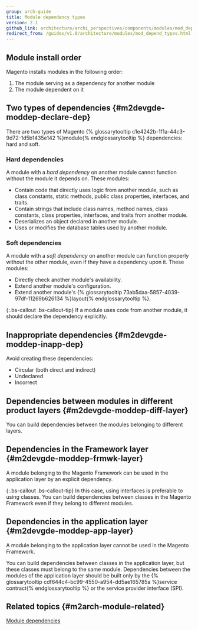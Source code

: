 ```yaml
---
group: arch-guide
title: Module dependency types
version: 2.1
github_link: architecture/archi_perspectives/components/modules/mod_depend_types.md
redirect_from: /guides/v1.0/architecture/modules/mod_depend_types.html
---
```


## Module install order

Magento installs modules in the following order:

1. The module serving as a dependency for another module
2. The module dependent on it

## Two types of dependencies {#m2devgde-moddep-declare-dep}

There are two types of Magento {% glossarytooltip c1e4242b-1f1a-44c3-9d72-1d5b1435e142 %}module{% endglossarytooltip %} dependencies: hard and soft.

### Hard dependencies

A module with a *hard dependency* on another module cannot function without the module it depends on. These modules:

* Contain code that directly uses logic from another module, such as class constants, static methods, public class properties, interfaces, and traits.
* Contain strings that include class names, method names, class constants, class properties, interfaces, and traits from another module.
* Deserializes an object declared in another module.
* Uses or modifies the database tables used by another module.

### Soft dependencies

A module with a *soft dependency* on another module can function properly without the other module, even if they have a dependency upon it. These modules:

* Directly check another module's availability.
* Extend another module's configuration.
* Extend another module's {% glossarytooltip 73ab5daa-5857-4039-97df-11269b626134 %}layout{% endglossarytooltip %}.

{:.bs-callout .bs-callout-tip} 
If a module uses code from another module, it should declare the dependency explicitly.



## Inappropriate dependencies {#m2devgde-moddep-inapp-dep}

Avoid creating these dependencies:

* Circular (both direct and indirect)
* Undeclared
* Incorrect

## Dependencies between modules in different product layers {#m2devgde-moddep-diff-layer}

You can build dependencies between the modules belonging to different layers.

## Dependencies in the Framework layer {#m2devgde-moddep-frmwk-layer}

A module belonging to the Magento Framework can be used in the application layer by an explicit dependency.

{:.bs-callout .bs-callout-tip} 
In this case, using interfaces is preferable to using classes. You can build dependencies between classes in the Magento Framework even if they belong to different modules.


## Dependencies in the application layer {#m2devgde-moddep-app-layer}

A module belonging to the application layer cannot be used in the Magento Framework.

You can build dependencies between classes in the application layer, but these classes must belong to the same module. Dependencies between the modules of the application layer should be built only by the {% glossarytooltip cdf644c4-bc99-4550-a954-dd5ae165785a %}service contract{% endglossarytooltip %} or the service provider interface (SPI).

## Related topics {#m2arch-module-related}

[Module dependencies]({{page.baseurl}}/architecture/archi_perspectives/components/modules/mod_depend.html)
